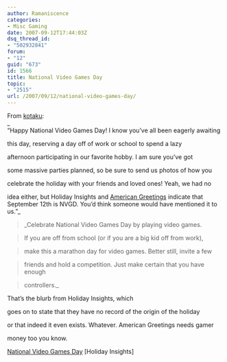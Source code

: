 ```yaml
---
author: Ramaniscence
categories:
- Misc Gaming
date: 2007-09-12T17:44:03Z
dsq_thread_id:
- "502932841"
forum:
- "12"
guid: "673"
id: 1566
title: National Video Games Day
topic:
- "2515"
url: /2007/09/12/national-video-games-day/
---
```


From <a href="http://kotaku.com/gaming/wtf/its-national-video-games-day-apparently-299076.php" target="_blank">kotaku</a>:  
_  
&#8220;Happy National Video Games Day! I know you&#8217;ve all been eagerly awaiting
  
this day, reserving a day off of work or school to spend a lazy
  
afternoon participating in our favorite hobby. I am sure you&#8217;ve got
  
some massive parties planned, so be sure to send us photos of how you
  
celebrate the holiday with your friends and loved ones! Yeah, we had no
  
idea either, but Holiday Insights and [American Greetings](http://www.americangreetings.com/ecards/display.pd?bfrom=1&prodnum=2034686&Searchstr=video%20games&path=31871&st=t) indicate that September 12th is NVGD. You&#8217;d think someone would have mentioned it to us.&#8221;_

> _Celebrate National Video Games Day by playing video games.
  
> If you are off from school (or if you are a big kid off from work),
  
> make this a marathon day for video games. Better still, invite a few
  
> friends and hold a competition. Just make certain that you have enough
  
> controllers._

That&#8217;s the blurb from Holiday Insights, which
  
goes on to state that they have no record of the origin of the holiday
  
or that indeed it even exists. Whatever. American Greetings needs gamer
  
money too you know.

[National Video Games Day](http://holidayinsights.com/moreholidays/July/videogamesday.htm) [Holiday Insights]